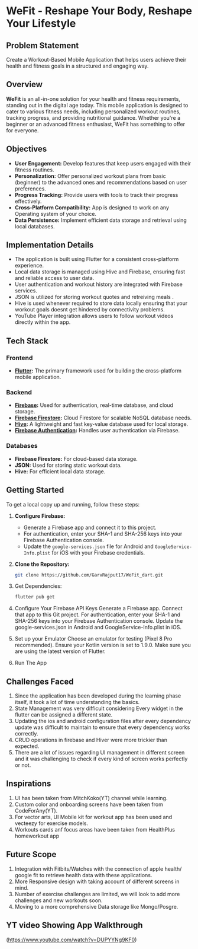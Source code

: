 # WeFit - Reshape Your Body, Reshape Your Lifestyle

## Problem Statement
Create a Workout-Based Mobile Application that helps users achieve their health and fitness goals in a structured and engaging way.

## Overview
**WeFit** is an all-in-one solution for your health and fitness requirements, standing out in the digital age today. This mobile application is designed to cater to various fitness needs, including personalized workout routines, tracking progress, and providing nutritional guidance. Whether you're a beginner or an advanced fitness enthusiast, WeFit has something to offer for everyone.

## Objectives
- **User Engagement:** Develop features that keep users engaged with their fitness routines.
- **Personalization:** Offer personalized workout plans from basic (beginner) to the advanced ones and recommendations based on user preferences.
- **Progress Tracking:** Provide users with tools to track their progress effectively.
- **Cross-Platform Compatibility:** App is designed to work on any Operating system of your choice.
- **Data Persistence:** Implement efficient data storage and retrieval using local databases.

## Implementation Details
- The application is built using Flutter for a consistent cross-platform experience.
- Local data storage is managed using Hive and Firebase, ensuring fast and reliable access to user data.
- User authentication and workout history are integrated with Firebase services.
- JSON is utilized for storing workout quotes and retreiving meals .
- Hive is used whenever required to store data locally ensuring that your workout goals doesnt get hindered by connectivity problems.
- YouTube Player integration allows users to follow workout videos directly within the app.


## Tech Stack

### Frontend
- **[Flutter](https://flutter.dev/):** The primary framework used for building the cross-platform mobile application.

### Backend
- **[Firebase](https://firebase.google.com/):** Used for authentication, real-time database, and cloud storage.
- **[Firebase Firestore](https://pub.dev/packages/cloud_firestore):** Cloud Firestore for scalable NoSQL database needs.
- **[Hive](https://pub.dev/packages/hive):** A lightweight and fast key-value database used for local storage.
- **[Firebase Authentication](https://pub.dev/packages/firebase_auth):** Handles user authentication via Firebase.

### Databases
- **Firebase Firestore:** For cloud-based data storage.
- **JSON:** Used for storing static workout data.
- **Hive:** For efficient local data storage.

## Getting Started
To get a local copy up and running, follow these steps:

1. **Configure Firebase:**
   - Generate a Firebase app and connect it to this project.
   - For authentication, enter your SHA-1 and SHA-256 keys into your Firebase Authentication console.
   - Update the `google-services.json` file for Android and `GoogleService-Info.plist` for iOS with your Firebase credentials.

2. **Clone the Repository:**
   ```sh
   git clone https://github.com/GarvRajput17/WeFit_dart.git
3. Get Dependencies:
   ```sh
   flutter pub get
4. Configure Your Firebase API Keys
Generate a Firebase app.
Connect that app to this Git project.
For authentication, enter your SHA-1 and SHA-256 keys into your Firebase Authentication console.
Update the google-services.json in Android and GoogleService-Info.plist in iOS.

5. Set up your Emulator
Choose an emulator for testing (Pixel 8 Pro recommended).
Ensure your Kotlin version is set to 1.9.0.
Make sure you are using the latest version of Flutter.

6. Run The App

## Challenges Faced
1. Since the application has been developed during the learning phase itself, it took a lot of time understanding the basics.
2. State Management was very difficult considering Every widget in the flutter can be assigned a different state.
3. Updating the ios and android configuration files after every dependency update was difficult to maintain to ensure that every dependency works correctly.
4. CRUD operations in firebase and Hiver were more trickier than expected.
5. There are a lot of issues regarding UI management in different screen and it was challenging to check if every kind of screen works perfectly or not.

## Inspirations
1. UI has been taken from MitchKoko(YT) channel while learning.
2. Custom color and onboarding screens have been taken from CodeForAny(YT).
3. For vector arts, UI Mobile kit for workout app has been used and vecteezy for exercise models.
4. Workouts cards anf focus areas have been taken from HealthPlus homeworkout app
   
## Future Scope
1. Integration with Fitbits/Watches with the connection of apple health/ google fit to retrieve health data with these applications.
2. More Responsive design with taking account of different screens in mind.
3. Number of exercise challenges are limited, we will look to add more challenges and new workouts soon.
4. Moving to a more comprehensive Data storage like Mongo/Posgre.

## YT video Showing App Walkthrough
(https://www.youtube.com/watch?v=DUPYYNg9KF0)



